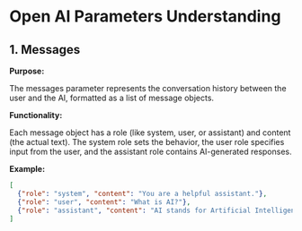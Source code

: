 # Open AI Parameters Understanding

## 1. Messages
   
**Purpose:** 

The messages parameter represents the conversation history between the user and the AI, formatted as a list of message objects.

**Functionality:** 

Each message object has a role (like system, user, or assistant) and content (the actual text). The system role sets the behavior, the user role specifies input from the user, and the assistant role contains AI-generated responses.

**Example:**

```json
[
  {"role": "system", "content": "You are a helpful assistant."},
  {"role": "user", "content": "What is AI?"},
  {"role": "assistant", "content": "AI stands for Artificial Intelligence."}
]
```
